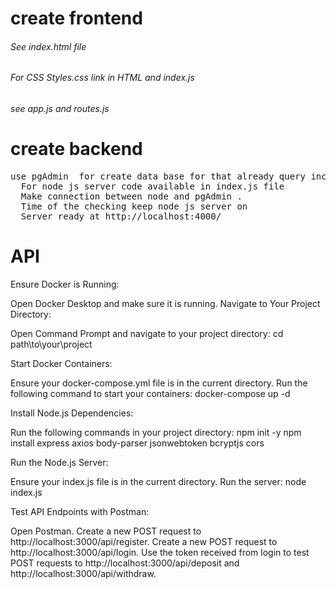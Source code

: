 # create frontend
<h6> See index.html file</h6>
<h6>For CSS Styles.css link in HTML and index.js </h6>
<h6> see app.js and routes.js</h6>

# create backend
<pre>use pgAdmin  for create data base for that already query includes in  Query.sql file
  For node js server code available in index.js file
  Make connection between node and pgAdmin .
  Time of the checking keep node js server on 
  Server ready at http://localhost:4000/
</pre>
# API
<p>Ensure Docker is Running:

Open Docker Desktop and make sure it is running.
Navigate to Your Project Directory:

Open Command Prompt and navigate to your project directory:
cd path\to\your\project

Start Docker Containers:

Ensure your docker-compose.yml file is in the current directory.
Run the following command to start your containers:
docker-compose up -d

Install Node.js Dependencies:

Run the following commands in your project directory:
npm init -y
npm install express axios body-parser jsonwebtoken bcryptjs cors

Run the Node.js Server:

Ensure your index.js file is in the current directory.
Run the server:
node index.js

Test API Endpoints with Postman:

Open Postman.
Create a new POST request to http://localhost:3000/api/register.
Create a new POST request to http://localhost:3000/api/login.
Use the token received from login to test POST requests to http://localhost:3000/api/deposit and http://localhost:3000/api/withdraw.
</p>
